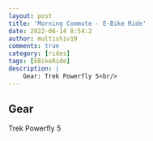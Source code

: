 ```yaml
---
layout: post
title: 'Morning Commute - E-Bike Ride'
date: 2022-06-14 8:54:2
author: multishiv19
comments: true
category: [rides]
tags: [EBikeRide]
description: |
    Gear: Trek Powerfly 5<br/>
---
```


## Gear
Trek Powerfly 5



<div width='100%' class='strava-embed-placeholder' data-embed-type='activity' data-embed-id='7309714859'></div>
<script src='https://strava-embeds.com/embed.js'></script>
